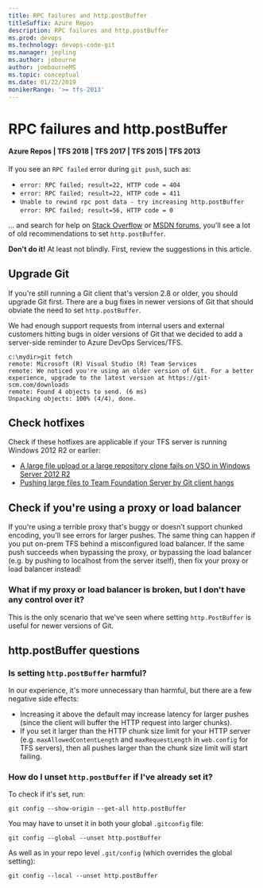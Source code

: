 ```yaml
---
title: RPC failures and http.postBuffer
titleSuffix: Azure Repos
description: RPC failures and http.postBuffer
ms.prod: devops
ms.technology: devops-code-git 
ms.manager: jepling
ms.author: jobourne
author: joebourneMS
ms.topic: conceptual
ms.date: 01/22/2019
monikerRange: '>= tfs-2013'
---
```


# RPC failures and http.postBuffer

#### Azure Repos | TFS 2018 | TFS 2017 | TFS 2015 | TFS 2013

If you see an `RPC failed` error during `git push`, such as:

* `error: RPC failed; result=22, HTTP code = 404`
* `error: RPC failed; result=22, HTTP code = 411`
* `Unable to rewind rpc post data - try increasing http.postBuffer`
  `error: RPC failed; result=56, HTTP code = 0`

... and search for help on [Stack Overflow](https://stackoverflow.com/questions/2702731/git-fails-when-pushing-commit-to-github) or [MSDN forums](https://social.msdn.microsoft.com/Forums/vstudio/en-US/cdeb11b8-5c79-4563-bf7d-db969e2e951d/tfs-2013-visual-studio-online-git-push-size-limitation?forum=TFService), you'll see a lot of old recommendations to set `http.postBuffer`.

**Don't do it!** At least not blindly. First, review the suggestions in this article.

## Upgrade Git
If you're still running a Git client that's version 2.8 or older, you should upgrade Git first. There are a bug fixes in newer versions of Git that should obviate the need to set `http.postBuffer`.

We had enough support requests from internal users and external customers hitting bugs in older versions of Git that we decided to add a server-side reminder to Azure DevOps Services/TFS.

```
c:\mydir>git fetch
remote: Microsoft (R) Visual Studio (R) Team Services
remote: We noticed you're using an older version of Git. For a better experience, upgrade to the latest version at https://git-scm.com/downloads
remote: Found 4 objects to send. (6 ms)
Unpacking objects: 100% (4/4), done.
```

## Check hotfixes

Check if these hotfixes are applicable if your TFS server is running Windows 2012 R2 or earlier:

* [A large file upload or a large repository clone fails on VSO in Windows Server 2012 R2](https://support.microsoft.com/en-us/help/3100477/a-large-file-upload-or-a-large-repository-clone-fails-on-vso-in-window)
* [Pushing large files to Team Foundation Server by Git client hangs](https://support.microsoft.com/en-us/help/4017691/pushing-large-files-to-team-foundation-server-by-git-client-hangs)

## Check if you're using a proxy or load balancer
If you're using a terrible proxy that's buggy or doesn’t support chunked encoding, you'll see errors for larger pushes. The same thing can happen if you put on-prem TFS behind a misconfigured load balancer. If the same push succeeds when bypassing the proxy, or bypassing the load balancer (e.g. by pushing to localhost from the server itself), then fix your proxy or load balancer instead!

### What if my proxy or load balancer is broken, but I don't have any control over it?
This is the only scenario that we've seen where setting `http.PostBuffer` is useful for newer versions of Git.

## http.postBuffer questions

### Is setting `http.postBuffer` harmful?

In our experience, it's more unnecessary than harmful, but there are a few negative side effects:

* Increasing it above the default may increase latency for larger pushes (since the client will buffer the HTTP request into larger chunks).
* If you set it larger than the HTTP chunk size limit for your HTTP server (e.g. `maxAllowedContentLength` and `maxRequestLength` in `web.config` for TFS servers), then all pushes larger than the chunk size limit will start failing.

### How do I unset `http.postBuffer` if I've already set it?

To check if it's set, run:

```
git config --show-origin --get-all http.postBuffer
```

You may have to unset it in both your global `.gitconfig` file:

```
git config --global --unset http.postBuffer
```

As well as in your repo level `.git/config` (which overrides the global setting):

```
git config --local --unset http.postBuffer
```
